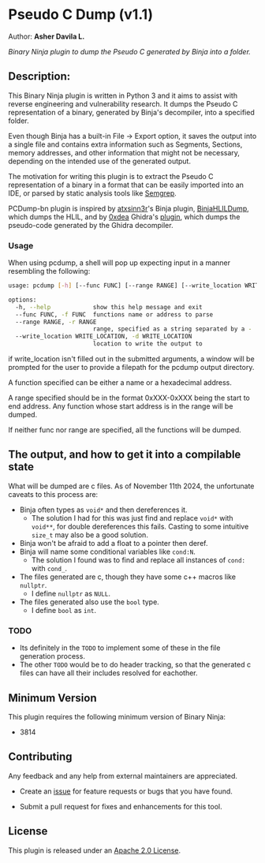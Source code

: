 # Pseudo C Dump (v1.1)
Author: **Asher Davila L.**

_Binary Ninja plugin to dump the Pseudo C generated by Binja into a folder._

## Description:

This Binary Ninja plugin is written in Python 3 and it aims to assist with reverse engineering  and vulnerability research. It dumps the Pseudo C representation of a binary, generated by Binja's decompiler, into a specified folder. 

Even though Binja has a built-in File -> Export option, it saves the output into a single file and contains extra information such as Segments, Sections, memory addresses, and other information that might not be necessary, depending on the intended use of the generated output.

The motivation for writing this plugin is to extract the Pseudo C representation of a binary in a format that can be easily imported into an IDE, or parsed by static analysis tools like [Semgrep](https://github.com/returntocorp/semgrep).

PCDump-bn plugin is inspired by [atxsinn3r](https://github.com/atxsinn3r)'s Binja plugin, [BinjaHLILDump](https://github.com/atxsinn3r/BinjaHLILDump), which dumps the HLIL, and by [0xdea](https://github.com/0xdea) Ghidra's [plugin](https://github.com/0xdea/ghidra-scripts/blob/main/Haruspex.java), which dumps the pseudo-code generated by the Ghidra decompiler.


### Usage

When using pcdump, a shell will pop up expecting input in a manner resembling the following:

```bash
usage: pcdump [-h] [--func FUNC] [--range RANGE] [--write_location WRITE_LOCATION]

options:
  -h, --help            show this help message and exit
  --func FUNC, -f FUNC  functions name or address to parse
  --range RANGE, -r RANGE
                        range, specified as a string separated by a -
  --write_location WRITE_LOCATION, -d WRITE_LOCATION
                        location to write the output to
```

if write_location isn't filled out in the submitted arguments, a window will be prompted for the user to provide a filepath for the pcdump output directory.

A function specified can be either a name or a hexadecimal address.

A range specified should be in the format 0xXXX-0xXXX being the start to end address. Any function whose start address is in the range will be dumped.

If neither func nor range are specified, all the functions will be dumped.

## The output, and how to get it into a compilable state

What will be dumped are c files. As of November 11th 2024, the unfortunate caveats to this process are:
- Binja often types as `void*` and then dereferences it.
    - The solution I had for this was just find and replace `void*` with `void**`, for double dereferences this fails. Casting to some intuitive `size_t` may also be a good solution.
- Binja won't be afraid to add a float to a pointer then deref.
- Binja will name some conditional variables like `cond:N`.
    - The solution I found was to find and replace all instances of `cond:` with `cond_`.
- The files generated are c, though they have some c++ macros like `nullptr`.
    - I define `nullptr` as `NULL`.
- The files generated also use the `bool` type.
    - I define `bool` as `int`.

### TODO

- Its definitely in the `TODO` to implement some of these in the file generation process.
- The other `TODO` would be to do header tracking, so that the generated c files can have all their includes resolved for eachother.

## Minimum Version

This plugin requires the following minimum version of Binary Ninja:

* 3814

## Contributing

Any feedback and any help from external maintainers are appreciated.

* Create an [issue](https://github.com/AsherDLL/PCDump-bn/issues) for feature requests or bugs that you have found.

* Submit a pull request for fixes and enhancements for this tool.

## License

This plugin is released under an [Apache 2.0 License](./LICENSE).
